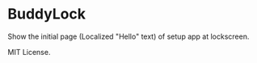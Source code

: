 BuddyLock
=======================

Show the initial page (Localized "Hello" text) of setup app at lockscreen.

MIT License.
